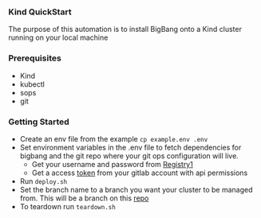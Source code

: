 ### Kind QuickStart
The purpose of this automation is to install BigBang onto a Kind cluster running on your local machine

### Prerequisites
- Kind
- kubectl
- sops
- git


### Getting Started
- Create an env file from the example ```cp example.env .env```
- Set environment variables in the .env file to fetch dependencies for bigbang and the git repo where your git ops configuration will live.
  - Get your username and password from [Registry1](registry1.dso.mil)
  - Get a access [token](https://gitlab.com/-/profile/personal_access_tokens) from your gitlab account with api permissions
- Run ```deploy.sh```
- Set the branch name to a branch you want your cluster to be managed from. This will be a branch on this [repo](https://gitlab.com/cse5/cognition/bb-template.git)
- To teardown run ```teardown.sh```